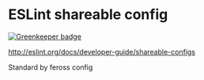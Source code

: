 # ESLint shareable config

[![Greenkeeper badge](https://badges.greenkeeper.io/spences10/eslint-config-spences10.svg)](https://greenkeeper.io/)

http://eslint.org/docs/developer-guide/shareable-configs

Standard by feross config
